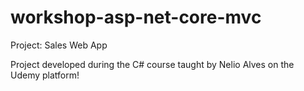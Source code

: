 # workshop-asp-net-core-mvc
Project: Sales Web App

Project developed during the C# course taught by Nelio Alves on the Udemy platform!

